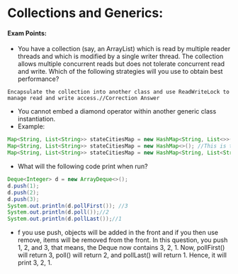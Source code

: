 # Collections and Generics:


#### Exam Points:
- You have a collection (say, an ArrayList) which is read by multiple reader threads and which is modified by a single writer thread. The collection allows multiple concurrent reads but does not tolerate concurrent read and write. Which of the following strategies will you use to obtain best performance?
````text
Encapsulate the collection into another class and use ReadWriteLock to manage read and write access.//Correction Answer

````
- You cannot embed a diamond operator within another generic class instantiation.
- Example:
````java
Map<String, List<String>> stateCitiesMap = new HashMap<String, List<>>();// - You cannot embed a diamond operator within another generic class instantiation. Thus, new HashMap<String, List<>> is invalid because of List<>
Map<String, List<String>> stateCitiesMap = new HashMap<>(); //This is the right way to use the diamond operator.
Map<String, List<String>> stateCitiesMap = new HashMap<String, List<String>>();//This is how you would do it without using the diamond operator.
````

- What will the following code print when run?
````java
Deque<Integer> d = new ArrayDeque<>();
d.push(1);
d.push(2);
d.push(3);
System.out.println(d.pollFirst()); //3
System.out.println(d.poll());//2
System.out.println(d.pollLast());//1
````
- f you use push, objects will be added in the front and if you then use remove, items will be removed from the front. In this question, you push 1, 2, and 3, that means, the Deque now contains 3, 2, 1.  Now, pollFirst() will return 3, poll() will return 2, and pollLast() will return 1. Hence, it will print 3, 2, 1.
 